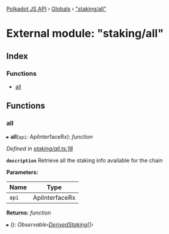 [Polkadot JS API](../README.md) › [Globals](../globals.md) › ["staking/all"](_staking_all_.md)

# External module: "staking/all"

## Index

### Functions

* [all](_staking_all_.md#all)

## Functions

###  all

▸ **all**(`api`: ApiInterfaceRx): *function*

*Defined in [staking/all.ts:18](https://github.com/polkadot-js/api/blob/276da86dbe/packages/api-derive/src/staking/all.ts#L18)*

**`description`** Retrieve all the staking info available for the chain

**Parameters:**

Name | Type |
------ | ------ |
`api` | ApiInterfaceRx |

**Returns:** *function*

▸ (): *Observable‹[DerivedStaking](../interfaces/_types_.derivedstaking.md)[]›*
